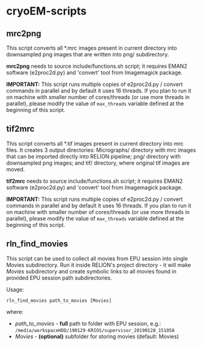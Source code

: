 # cryoEM-scripts

## mrc2png 
This script converts all *.mrc images present in current directory into downsampled png images that are written into png/ subdirectory.

**mrc2png** needs to source include/functions.sh script; it requires EMAN2 software (e2proc2d.py) and 'convert' tool from Imagemagick package.

**IMPORTANT:** This script runs multiple copies of e2proc2d.py / convert commands in parallel and by default it uses 16 threads. If you plan to run it on machine with smaller number of cores/threads (or use more threads in parallel), please modify the value of `max_threads` variable defined at the beginning of this script.

## tif2mrc
This script converts all *.tif images present in current directory into mrc files. It creates 3 output directories: Micrographs/ directory with mrc images that can be imported directly into RELION pipeline; png/ directory with downsampled png images; and tif/ directory, where original tif images are moved.

**tif2mrc** needs to source include/functions.sh script; it requires EMAN2 software (e2proc2d.py) and 'convert' tool from Imagemagick package.

**IMPORTANT:** This script runs multiple copies of e2proc2d.py / convert commands in parallel and by default it uses 16 threads. If you plan to run it on machine with smaller number of cores/threads (or use more threads in parallel), please modify the value of `max_threads` variable defined at the beginning of this script.



## rln_find_movies
This script can be used to collect all movies from EPU session into single Movies subdirectory. Run it inside RELION's project directory - it will make *Movies* subdirectory and create symbolic links to all movies found in provided EPU session path subdirectories.

Usage:
```
rln_find_movies path_to_movies [Movies]
```
where: 
 * *path_to_movies* - **full** path to folder with EPU session, e.g.: `/media/workspaceHDD/190129-KRIOS/supervisor_20190128_151058`
 * *Movies* - **(optional)** subfolder for storing movies (default: Movies)
 
 
